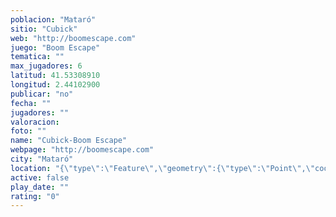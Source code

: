 ```yaml
---
poblacion: "Mataró"
sitio: "Cubick"
web: "http://boomescape.com"
juego: "Boom Escape"
tematica: ""
max_jugadores: 6
latitud: 41.53308910
longitud: 2.44102900
publicar: "no"
fecha: ""
jugadores: ""
valoracion: 
foto: ""
name: "Cubick-Boom Escape"
webpage: "http://boomescape.com"
city: "Mataró"
location: "{\"type\":\"Feature\",\"geometry\":{\"type\":\"Point\",\"coordinates\":[41.5330891,2.441029]}}"
active: false
play_date: ""
rating: "0"
---
```

